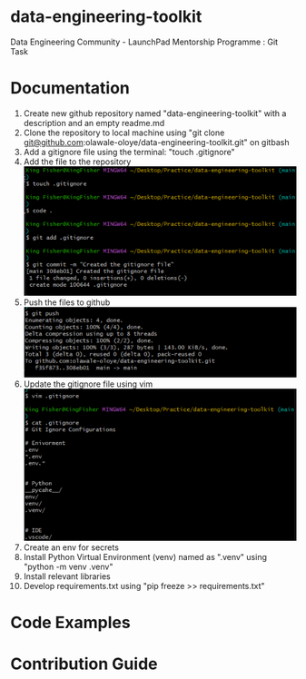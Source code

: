 # data-engineering-toolkit

Data Engineering Community - LaunchPad Mentorship Programme : Git Task

# Documentation

1. Create new github repository named "data-engineering-toolkit" with a description and an empty readme.md
2. Clone the repository to local machine using "git clone git@github.com:olawale-oloye/data-engineering-toolkit.git" on gitbash
3. Add a gitignore file using the terminal: "touch .gitignore"
4. Add the file to the repository
   ![Git add and git commit message](image.png)
5. Push the files to github
   ![git push origin](image-1.png)
6. Update the gitignore file using vim
   ![Update gitignore](image-2.png)
7. Create an env for secrets
8. Install Python Virtual Environment (venv) named as ".venv" using "python -m venv .venv"
9. Install relevant libraries
10. Develop requirements.txt using "pip freeze >> requirements.txt"

# Code Examples

# Contribution Guide
